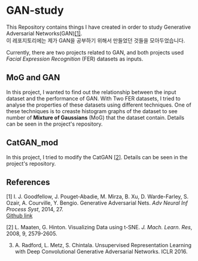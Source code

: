 # GAN-study


This Repository contains things I have created in order to study Generative Adversarial Networks(GAN)[[1]](#1).  
이 레포지토리에는 제가 GAN을 공부하기 위해서 만들었던 것들을 모아두었습니다.

Currently, there are two projects related to GAN, and both projects used *Facial Expression Recognition* (FER) datasets as inputs.

## MoG and GAN

In this project, I wanted to find out the relationship between the input dataset and the performance of GAN.
With Two FER datasets, I tried to analyse the properties of these datasets using different techniques. One of these techniques is to creaste histogram graphs of the dataset to see number of **Mixture of Gaussians** (MoG) that the dataset contain.
Details can be seen in the project's repository.

## CatGAN_mod

In this project, I tried to modify the CatGAN [[2]](#2).
Details can be seen in the project's repository.

## References
<a id="1">[1]</a>  I. J. Goodfellow, J. Pouget-Abadie, M. Mirza, B. Xu, D. Warde-Farley, S. Ozair, A. Courville, Y. Bengio. Generative Adversarial Nets. *Adv Neural Inf Process Syst*, 2014, 27.  
[Github link](https://github.com/goodfeli/adversarial)

<a id="2">[2]</a>  L. Maaten, G. Hinton. Visualizing Data using t-SNE. *J. Mach. Learn. Res*, 2008, 9, 2579-2605.

3. A. Radford, L. Metz, S. Chintala. Unsupervised Representation Learning with Deep Convolutional Generative Adversarial Networks. ICLR 2016.
